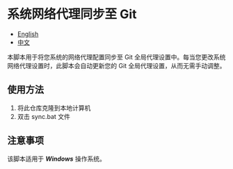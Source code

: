 # 系统网络代理同步至 Git

- [English](README.md)
- [中文](README.zh.md)

本脚本用于将您系统的网络代理配置同步至 Git 全局代理设置中。每当您更改系统网络代理设置时，此脚本会自动更新您的 Git 全局代理设置，从而无需手动调整。

## 使用方法

1. 将此仓库克隆到本地计算机
2. 双击 sync.bat 文件

## 注意事项

该脚本适用于 **_Windows_** 操作系统。
